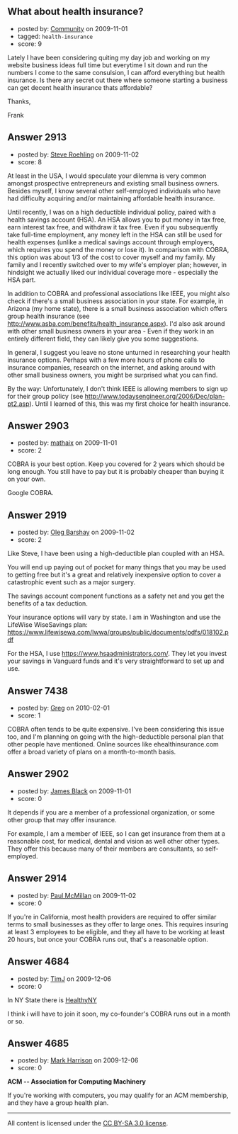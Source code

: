 ## What about health insurance?

- posted by: [Community](https://stackexchange.com/users/-1/-1-community) on 2009-11-01
- tagged: `health-insurance`
- score: 9

Lately I have been considering quiting my day job and working on my website business ideas full time but everytime I sit down and run the numbers I come to the same consulsion, I can afford everything but health insurance.  Is there any secret out there where someone starting a business can get decent health insurance thats affordable?

Thanks,

Frank  


## Answer 2913

- posted by: [Steve Roehling](https://stackexchange.com/users/-1/1054-steve-roehling) on 2009-11-02
- score: 8

At least in the USA, I would speculate your dilemma is very common amongst prospective entrepreneurs and existing small business owners. Besides myself, I know several other self-employed individuals who have had difficulty acquiring and/or maintaining affordable health insurance.

Until recently, I was on a high deductible individual policy, paired with a health savings account (HSA). An HSA allows you to put money in tax free, earn interest tax free, and withdraw it tax free. Even if you subsequently take full-time employment, any money left in the HSA can still be used for health expenses (unlike a medical savings account through employers, which requires you spend the money or lose it). In comparison with COBRA, this option was about 1/3 of the cost to cover myself and my family. My family and I recently switched over to my wife's employer plan; however, in hindsight we actually liked our individual coverage more - especially the HSA part.

In addition to COBRA and professional associations like IEEE, you might also check if there's a small business association in your state. For example, in Arizona (my home state), there is a small business association which offers group health insurance (see http://www.asba.com/benefits/health_insurance.aspx). I'd also ask around with other small business owners in your area - Even if they work in an entirely different field, they can likely give you some suggestions.

In general, I suggest you leave no stone unturned in researching your health insurance options. Perhaps with a few more hours of phone calls to insurance companies, research on the internet, and asking around with other small business owners, you might be surprised what you can find.

By the way: Unfortunately, I don't think IEEE is allowing members to sign up for their group policy (see http://www.todaysengineer.org/2006/Dec/plan-pt2.asp). Until I learned of this, this was my first choice for health insurance.




## Answer 2903

- posted by: [mathaix](https://stackexchange.com/users/-1/1194-mathaix) on 2009-11-01
- score: 2

COBRA is your best option. Keep you covered for 2 years which should be long enough. You still have to pay but it is probably cheaper than buying it on your own.

Google COBRA.


## Answer 2919

- posted by: [Oleg Barshay](https://stackexchange.com/users/-1/1098-oleg-barshay) on 2009-11-02
- score: 2

Like Steve, I have been using a high-deductible plan coupled with an HSA.  

You will end up paying out of pocket for many things that you may be used to getting free but it's a great and relatively inexpensive option to cover a catastrophic event such as a major surgery.  

The savings account component functions as a safety net and you get the benefits of a tax deduction.  

Your insurance options will vary by state.  I am in Washington and use the LifeWise WiseSavings plan: https://www.lifewisewa.com/lwwa/groups/public/documents/pdfs/018102.pdf

For the HSA, I use https://www.hsaadministrators.com/.  They let you invest your savings in Vanguard funds and it's very straightforward to set up and use.


## Answer 7438

- posted by: [Greg](https://stackexchange.com/users/-1/2427-greg) on 2010-02-01
- score: 1

COBRA often tends to be quite expensive.  I've been considering this issue too, and I'm planning on going with the high-deductible personal plan that other people have mentioned.  Online sources like ehealthinsurance.com offer a broad variety of plans on a month-to-month basis.


## Answer 2902

- posted by: [James Black](https://stackexchange.com/users/-1/1074-james-black) on 2009-11-01
- score: 0

It depends if you are a member of a professional organization, or some other group that may offer insurance.

For example, I am a member of IEEE, so I can get insurance from them at a reasonable cost, for medical, dental and vision as well other other types. They offer this because many of their members are consultants, so self-employed.


## Answer 2914

- posted by: [Paul McMillan](https://stackexchange.com/users/-1/1126-paul-mcmillan) on 2009-11-02
- score: 0

If you're in California, most health providers are required to offer similar terms to small businesses as they offer to large ones. This requires insuring at least 3 employees to be eligible, and they all have to be working at least 20 hours, but once your COBRA runs out, that's a reasonable option.


## Answer 4684

- posted by: [TimJ](https://stackexchange.com/users/-1/1172-timj) on 2009-12-06
- score: 0

<p>In NY State there is <a href="http://www.ins.state.ny.us/website2/hny/english/hny.htm" rel="nofollow">HealthyNY</a></p>

<p>I think i will have to join it soon, my co-founder's COBRA runs out in a month or so.</p>



## Answer 4685

- posted by: [Mark Harrison](https://stackexchange.com/users/-1/177-mark-harrison) on 2009-12-06
- score: 0

**ACM -- Association for Computing Machinery**

If you're working with computers, you may qualify for an ACM membership, and they have a group health plan.



---

All content is licensed under the [CC BY-SA 3.0 license](https://creativecommons.org/licenses/by-sa/3.0/).
